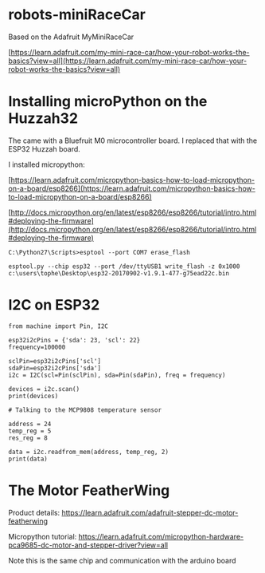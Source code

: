 # robots-miniRaceCar
Based on the Adafruit MyMiniRaceCar

[https://learn.adafruit.com/my-mini-race-car/how-your-robot-works-the-basics?view=all](https://learn.adafruit.com/my-mini-race-car/how-your-robot-works-the-basics?view=all)

# Installing microPython on the Huzzah32

The came with a Bluefruit M0 microcontroller board. I replaced that with the ESP32 Huzzah board.

I installed micropython:

[https://learn.adafruit.com/micropython-basics-how-to-load-micropython-on-a-board/esp8266](https://learn.adafruit.com/micropython-basics-how-to-load-micropython-on-a-board/esp8266)

[http://docs.micropython.org/en/latest/esp8266/esp8266/tutorial/intro.html#deploying-the-firmware](http://docs.micropython.org/en/latest/esp8266/esp8266/tutorial/intro.html#deploying-the-firmware)

```
C:\Python27\Scripts>esptool --port COM7 erase_flash

esptool.py --chip esp32 --port /dev/ttyUSB1 write_flash -z 0x1000 c:\users\tophe\Desktop\esp32-20170902-v1.9.1-477-g75ead22c.bin
```

# I2C on ESP32

```
from machine import Pin, I2C

esp32i2cPins = {'sda': 23, 'scl': 22}
frequency=100000

sclPin=esp32i2cPins['scl']
sdaPin=esp32i2cPins['sda']
i2c = I2C(scl=Pin(sclPin), sda=Pin(sdaPin), freq = frequency)
        
devices = i2c.scan()
print(devices)  

# Talking to the MCP9808 temperature sensor

address = 24
temp_reg = 5
res_reg = 8

data = i2c.readfrom_mem(address, temp_reg, 2)
print(data)
```

# The Motor FeatherWing

Product details:
https://learn.adafruit.com/adafruit-stepper-dc-motor-featherwing

Micropython tutorial:
https://learn.adafruit.com/micropython-hardware-pca9685-dc-motor-and-stepper-driver?view=all

Note this is the same chip and communication with the arduino board
